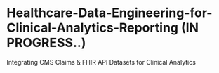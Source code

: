 # Healthcare-Data-Engineering-for-Clinical-Analytics-Reporting (IN PROGRESS..)
Integrating CMS Claims &amp; FHIR API Datasets for Clinical Analytics
